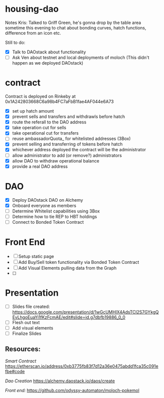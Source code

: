 # housing-dao

Notes
Kris:
Talked to Griff Green, he's gonna drop by the table area sometime this evening to chat about bonding curves, hatch functions, difference from an icon etc.

Still to do:
- [x] Talk to DAOstack about functionality
- [ ] Ask Ven about testnet and local deployments of moloch (This didn't happen as we deployed DAOstack)

# contract

Contract is deployed on Rinkeby at 0x1A242803668C6a98b4FC7aFbB1fae4AF044e6A73

- [x] set up hatch amount
- [x] prevent sells and transfers and withdrawls before hatch
- [x] route the referall to the DAO address
- [x] take operation cut for sells
- [x] take operational cut for transfers
- [ ] reuse ambassadorQuota_ for whitelisted addresses (3Box)
- [x] prevent selling and transferring of tokens before hatch 
- [x] whichever address deployed the contract will be the administrator
- [ ] allow administrator to add (or remove?) administrators
- [x] allow DAO to withdraw operational balance
- [x] provide a real DAO address

# DAO
- [x] Deploy DAOstack DAO on Alchemy
- [x] Onboard everyone as members
- [ ] Determine Whitelist capabilities using 3Box
- [ ] Determine how to tie REP to HBT holdings
- [ ] Connect to Bonded Token Contract

# Front End
- [ ] Setup static page
- [ ] Add Buy/Sell token functionality via Bonded Token Contract
- [ ] Add Visual Elements pulling data from the Graph
- [ ] 

# Presentation
- [ ] Slides file created: https://docs.google.com/presentation/d/1wGcUMHlX4AdsTCI2S7GYkgQEvLhgoEuaYi1fKzFcmAE/edit#slide=id.g7dbfb19886_0_0
- [ ] Flesh out text
- [ ] Add visual elements
- [ ] Finalize Slides

## Resources:

*Smart Contract*
https://etherscan.io/address/0xb3775fb83f7d12a36e0475abdd1fca35c091efbe#code

*Dao Creation*
https://alchemy.daostack.io/daos/create

*Front end:* 
https://github.com/odyssy-automaton/moloch-pokemol
